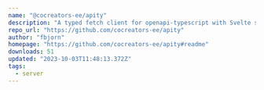 ```yaml
---
name: "@cocreators-ee/apity"
description: "A typed fetch client for openapi-typescript with Svelte support"
repo_url: "https://github.com/cocreators-ee/apity"
author: "fbjorn"
homepage: "https://github.com/cocreators-ee/apity#readme"
downloads: 51
updated: "2023-10-03T11:48:13.372Z"
tags: 
  - server
---
```

